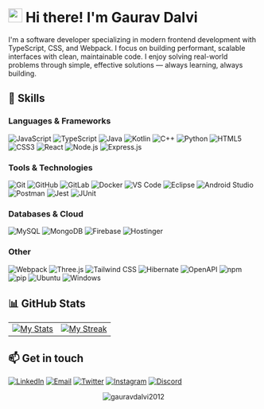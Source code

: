 # <img src="https://c.tenor.com/AUHgwWxTw14AAAAi/dm4uz3-foekoe.gif" width="28"> Hi there! I'm Gaurav Dalvi

I'm a software developer specializing in modern frontend development with TypeScript, CSS, and Webpack. I focus on building performant, scalable interfaces with clean, maintainable code. I enjoy solving real-world problems through simple, effective solutions — always learning, always building.

## 🚀 Skills

### Languages & Frameworks
![JavaScript](https://img.shields.io/badge/-JavaScript-F7DF1E?style=flat-square&logo=javascript&logoColor=black)
![TypeScript](https://img.shields.io/badge/-TypeScript-3178C6?style=flat-square&logo=typescript&logoColor=white)
![Java](https://img.shields.io/badge/-Java-007396?style=flat-square&logo=java&logoColor=white)
![Kotlin](https://img.shields.io/badge/-Kotlin-0095D5?style=flat-square&logo=kotlin&logoColor=white)
![C++](https://img.shields.io/badge/-C++-00599C?style=flat-square&logo=c%2B%2B&logoColor=white)
![Python](https://img.shields.io/badge/-Python-3776AB?style=flat-square&logo=python&logoColor=white)
![HTML5](https://img.shields.io/badge/-HTML5-E34F26?style=flat-square&logo=html5&logoColor=white)
![CSS3](https://img.shields.io/badge/-CSS3-1572B6?style=flat-square&logo=css3&logoColor=white)
![React](https://img.shields.io/badge/-React-61DAFB?style=flat-square&logo=react&logoColor=black)
![Node.js](https://img.shields.io/badge/-Node.js-339933?style=flat-square&logo=node.js&logoColor=white)
![Express.js](https://img.shields.io/badge/-Express.js-000000?style=flat-square&logo=express&logoColor=white)

### Tools & Technologies
![Git](https://img.shields.io/badge/-Git-F05032?style=flat-square&logo=git&logoColor=white)
![GitHub](https://img.shields.io/badge/-GitHub-181717?style=flat-square&logo=github&logoColor=white)
![GitLab](https://img.shields.io/badge/-GitLab-FCA121?style=flat-square&logo=gitlab&logoColor=white)
![Docker](https://img.shields.io/badge/-Docker-2496ED?style=flat-square&logo=docker&logoColor=white)
![VS Code](https://img.shields.io/badge/-VS%20Code-007ACC?style=flat-square&logo=visual-studio-code&logoColor=white)
![Eclipse](https://img.shields.io/badge/-Eclipse-2C2255?style=flat-square&logo=eclipse&logoColor=white)
![Android Studio](https://img.shields.io/badge/-Android%20Studio-3DDC84?style=flat-square&logo=android-studio&logoColor=white)
![Postman](https://img.shields.io/badge/-Postman-FF6C37?style=flat-square&logo=postman&logoColor=white)
![Jest](https://img.shields.io/badge/-Jest-C21325?style=flat-square&logo=jest&logoColor=white)
![JUnit](https://img.shields.io/badge/-JUnit-25A162?style=flat-square&logo=junit5&logoColor=white)

### Databases & Cloud
![MySQL](https://img.shields.io/badge/-MySQL-4479A1?style=flat-square&logo=mysql&logoColor=white)
![MongoDB](https://img.shields.io/badge/-MongoDB-47A248?style=flat-square&logo=mongodb&logoColor=white)
![Firebase](https://img.shields.io/badge/-Firebase-DD2C00?style=flat-square&logo=Firebase&logoColor=white)
![Hostinger](https://img.shields.io/badge/-Hostinger-673DE6?style=flat-square&logo=hostinger&logoColor=white)

### Other
![Webpack](https://img.shields.io/badge/-Webpack-8DD6F9?style=flat-square&logo=webpack&logoColor=black)
![Three.js](https://img.shields.io/badge/-Three.js-000000?style=flat-square&logo=three.js&logoColor=white)
![Tailwind CSS](https://img.shields.io/badge/-Tailwind%20CSS-38B2AC?style=flat-square&logo=tailwind-css&logoColor=white)
![Hibernate](https://img.shields.io/badge/-Hibernate-59666C?style=flat-square&logo=hibernate&logoColor=white)
![OpenAPI](https://img.shields.io/badge/-OpenAPI-6BA539?style=flat-square&logo=openapi-initiative&logoColor=white)
![npm](https://img.shields.io/badge/-npm-CB3837?style=flat-square&logo=npm&logoColor=white)
![pip](https://img.shields.io/badge/-pip-3775A9?style=flat-square&logo=pypi&logoColor=white)
![Ubuntu](https://img.shields.io/badge/-Ubuntu-E95420?style=flat-square&logo=ubuntu&logoColor=white)
![Windows](https://img.shields.io/badge/-Windows-0078D6?style=flat-square&logo=windows&logoColor=white)

## 📊 GitHub Stats

<table style="border:none;margin:0 auto">
  <tr style="border:none;">
    <td style="border:none;"><a target="_blank" href="https://github.com/anuraghazra/github-readme-stats"><img src="https://github-readme-stats.vercel.app/api?username=gauravdalvi2012&show_icons=true&theme=radical&hide_border=true" alt="My Stats"/></a></td>
    <td style="border:none;"><a target="_blank" href="https://github.com/DenverCoder1/github-readme-streak-stats"><img src="https://github-readme-streak-stats.herokuapp.com?user=gauravdalvi2012&theme=radical&hide_border=true" alt="My Streak"/></a></td>
  </tr>
</table>

## 📫 Get in touch

[![LinkedIn](https://img.shields.io/badge/-LinkedIn-0A66C2?style=flat-square&logo=linkedin&logoColor=white)](https://www.linkedin.com/in/gauravdalvi2012)
[![Email](https://img.shields.io/badge/-Email-EA4335?style=flat-square&logo=gmail&logoColor=white)](mailto:gdalvi20dec@gmail.com)
[![Twitter](https://img.shields.io/badge/-Twitter-000000?style=flat-square&logo=X&logoColor=white)](https://twitter.com/gauravdalvi2012)
[![Instagram](https://img.shields.io/badge/-Instagram-E4405F?style=flat-square&logo=Instagram&logoColor=white)](https://www.instagram.com/gauravdalvi2012/)
[![Discord](https://img.shields.io/badge/-Discord-5865F2?style=flat-square&logo=Discord&logoColor=white)](https://discordapp.com/users/411162959834906624)

<p align="center">
  <img src="https://komarev.com/ghpvc/?username=gauravdalvi2012&label=Profile+Views&color=141321" alt="gauravdalvi2012" /> 
</p>
